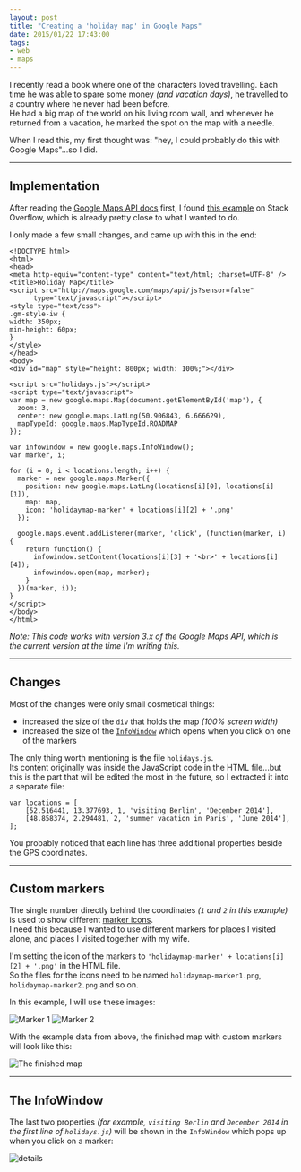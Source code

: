 ```yaml
---
layout: post
title: "Creating a 'holiday map' in Google Maps"
date: 2015/01/22 17:43:00
tags:
- web
- maps
---
```


I recently read a book where one of the characters loved travelling. Each time he was able to spare some money *(and vacation days)*, he travelled to a country where he never had been before.  
He had a big map of the world on his living room wall, and whenever he returned from a vacation, he marked the spot on the map with a needle.

When I read this, my first thought was: "hey, I could probably do this with Google Maps"...so I did.

---

## Implementation

After reading the [Google Maps API docs](https://developers.google.com/maps/documentation/javascript/) first, I found [this example](http://stackoverflow.com/a/3059129/6884) on Stack Overflow, which is already pretty close to what I wanted to do.

I only made a few small changes, and came up with this in the end:

	<!DOCTYPE html>
	<html> 
	<head> 
	<meta http-equiv="content-type" content="text/html; charset=UTF-8" /> 
	<title>Holiday Map</title> 
	<script src="http://maps.google.com/maps/api/js?sensor=false" 
	      type="text/javascript"></script>
	<style type="text/css">
	.gm-style-iw {
	width: 350px; 
	min-height: 60px;
	}
	</style>
	</head> 
	<body>
	<div id="map" style="height: 800px; width: 100%;"></div>
	
	<script src="holidays.js"></script>
	<script type="text/javascript">
	var map = new google.maps.Map(document.getElementById('map'), {
	  zoom: 3,
	  center: new google.maps.LatLng(50.906843, 6.666629),
	  mapTypeId: google.maps.MapTypeId.ROADMAP
	});
	
	var infowindow = new google.maps.InfoWindow();
	var marker, i;
	
	for (i = 0; i < locations.length; i++) {  
	  marker = new google.maps.Marker({
	    position: new google.maps.LatLng(locations[i][0], locations[i][1]),
	    map: map,
	    icon: 'holidaymap-marker' + locations[i][2] + '.png'
	  });
	
	  google.maps.event.addListener(marker, 'click', (function(marker, i) {
	    return function() {
	      infowindow.setContent(locations[i][3] + '<br>' + locations[i][4]);
	      infowindow.open(map, marker);
	    }
	  })(marker, i));
	}
	</script>
	</body>
	</html>

*Note: This code works with version 3.x of the Google Maps API, which is the current version at the time I'm writing this.*

---

## Changes

Most of the changes were only small cosmetical things:

- increased the size of the `div` that holds the map *(100% screen width)*
- increased the size of the [`InfoWindow`](https://developers.google.com/maps/documentation/javascript/reference#InfoWindow) which opens when you click on one of the markers

The only thing worth mentioning is the file `holidays.js`.  
Its content originally was inside the JavaScript code in the HTML file...but this is the part that will be edited the most in the future, so I extracted it into a separate file:

	var locations = [
	    [52.516441, 13.377693, 1, 'visiting Berlin', 'December 2014'],
	    [48.858374, 2.294481, 2, 'summer vacation in Paris', 'June 2014'],
	];

You probably noticed that each line has three additional properties beside the GPS coordinates.  

---

## Custom markers

The single number directly behind the coordinates *(`1` and `2` in this example)* is used to show different [marker icons](https://developers.google.com/maps/documentation/javascript/reference#Marker).  
I need this because I wanted to use different markers for places I visited alone, and places I visited together with my wife.

I'm setting the icon of the markers to `'holidaymap-marker' + locations[i][2] + '.png'` in the HTML file.  
So the files for the icons need to be named `holidaymap-marker1.png`, `holidaymap-marker2.png` and so on.

In this example, I will use these images:

![Marker 1](/img/holidaymap-marker1.png)
![Marker 2](/img/holidaymap-marker2.png)

With the example data from above, the finished map with custom markers will look like this:

![The finished map](/img/holidaymap-finished.png)

---

## The InfoWindow

The last two properties *(for example, `visiting Berlin` and `December 2014` in the first line of `holidays.js`)* will be shown in the `InfoWindow` which pops up when you click on a marker:

![details](/img/holidaymap-details.png)
